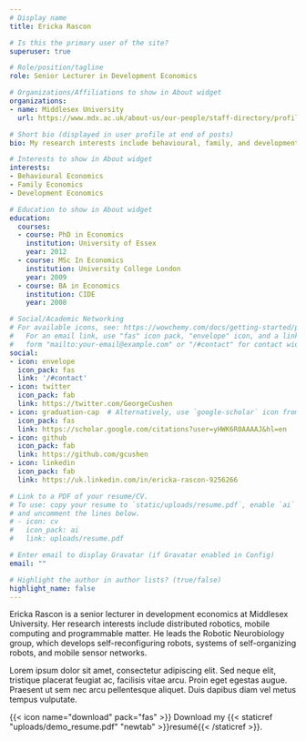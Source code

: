 ```yaml
---
# Display name
title: Ericka Rascon

# Is this the primary user of the site?
superuser: true

# Role/position/tagline
role: Senior Lecturer in Development Economics

# Organizations/Affiliations to show in About widget
organizations:
- name: Middlesex University
  url: https://www.mdx.ac.uk/about-us/our-people/staff-directory/profile/rascon-ramirez-ericka

# Short bio (displayed in user profile at end of posts)
bio: My research interests include behavioural, family, and development economics.

# Interests to show in About widget
interests:
- Behavioural Economics
- Family Economics
- Development Economics

# Education to show in About widget
education:
  courses:
  - course: PhD in Economics
    institution: University of Essex
    year: 2012
  - course: MSc In Economics
    institution: University College London
    year: 2009
  - course: BA in Economics
    institution: CIDE
    year: 2008

# Social/Academic Networking
# For available icons, see: https://wowchemy.com/docs/getting-started/page-builder/#icons
#   For an email link, use "fas" icon pack, "envelope" icon, and a link in the
#   form "mailto:your-email@example.com" or "/#contact" for contact widget.
social:
- icon: envelope
  icon_pack: fas
  link: '/#contact'
- icon: twitter
  icon_pack: fab
  link: https://twitter.com/GeorgeCushen
- icon: graduation-cap  # Alternatively, use `google-scholar` icon from `ai` icon pack
  icon_pack: fas
  link: https://scholar.google.com/citations?user=yHWK6R0AAAAJ&hl=en
- icon: github
  icon_pack: fab
  link: https://github.com/gcushen
- icon: linkedin
  icon_pack: fab
  link: https://uk.linkedin.com/in/ericka-rascon-9256266

# Link to a PDF of your resume/CV.
# To use: copy your resume to `static/uploads/resume.pdf`, enable `ai` icons in `params.toml`, 
# and uncomment the lines below.
# - icon: cv
#   icon_pack: ai
#   link: uploads/resume.pdf

# Enter email to display Gravatar (if Gravatar enabled in Config)
email: ""

# Highlight the author in author lists? (true/false)
highlight_name: false
---
```


Ericka Rascon is a senior lecturer in development economics at Middlesex University. Her research interests include distributed robotics, mobile computing and programmable matter. He leads the Robotic Neurobiology group, which develops self-reconfiguring robots, systems of self-organizing robots, and mobile sensor networks.

Lorem ipsum dolor sit amet, consectetur adipiscing elit. Sed neque elit, tristique placerat feugiat ac, facilisis vitae arcu. Proin eget egestas augue. Praesent ut sem nec arcu pellentesque aliquet. Duis dapibus diam vel metus tempus vulputate.

{{< icon name="download" pack="fas" >}} Download my {{< staticref "uploads/demo_resume.pdf" "newtab" >}}resumé{{< /staticref >}}.
